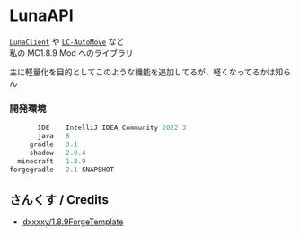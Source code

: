 # LunaAPI
[`LunaClient`](https://github.com/luna724/LunaClient) や [`LC-AutoMove`](https://github.com/luna724/LC-AutoMove) など <br>
私の MC1.8.9 Mod へのライブラリ

主に軽量化を目的としてこのような機能を追加してるが、軽くなってるかは知らん

### 開発環境
```js
       IDE    IntelliJ IDEA Community 2022.3
       java   8
     gradle   3.1
     shadow   2.0.4
  minecraft   1.8.9
forgegradle   2.1-SNAPSHOT
```

## さんくす / Credits
- [dxxxxy/1.8.9ForgeTemplate](https://github.com/dxxxxy/1.8.9ForgeTemplate)
